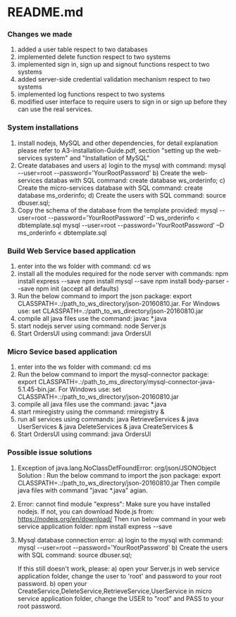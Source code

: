 # README.md

### Changes we made
1. added a user table respect to two databases
2. implemented delete function respect to two systems
3. implemented sign in, sign up and signout functions respect to two systems
4. added server-side credential validation mechanism respect to two systems
5. implemented log functions respect to two systems
6. modified user interface to require users to sign in or sign up before they can use the real services.

### System installations
1. install nodejs, MySQL and other dependencies,
    for detail explanation please refer to A3-installation-Guide.pdf,
    section "setting up the web-services system" and
    "Installation of MySQL"
2. Create databases and users
    a) login to the mysql with command:
    mysql --user=root --password='YourRootPassword'
    b) Create the web-services databas with SQL command:
    create database ws_orderinfo;
    c) Create the micro-services database with SQL command:
    create database ms_orderinfo;
    d) Create the users with SQL command:
    source dbuser.sql;
3. Copy the schema of the database from the template provided:
    mysql --user=root --password='YourRootPassword' –D ws_orderinfo <
    dbtemplate.sql
    mysql --user=root --password='YourRootPassword' –D ms_orderinfo <
    dbtemplate.sql


### Build Web Service based application
1. enter into the ws folder with command:
    cd ws
2. install all the modules required for the node server with commands:
    npm install express --save
    npm install mysql --save
    npm install body-parser --save
    npm init (accept all defaults)
3. Run the below command to import the json package:
    export CLASSPATH=.:/path_to_ws_directory/json-20160810.jar.
    For Windows use: set CLASSPATH=.:/path_to_ws_directory/json-20160810.jar
4. compile all java files use the command:
    javac *.java
5. start nodejs server using command:
    node Server.js
6. Start OrdersUI using command:
    java OrdersUI

### Micro Sevice based application

1. enter into the ws folder with command:
    cd ms
2. Run the below command to import the mysql-connector package:
    export CLASSPATH=.:/path_to_ms_directory/mysql-connector-java-5.1.45-bin.jar.
    For Windows use: set CLASSPATH=.:/path_to_ws_directory/json-20160810.jar
3. compile all java files use the command:
    javac *.java
4. start rmiregistry using the command:
    rmiregistry &
5. run all services using commands:
    java RetrieveServices &
    java UserServices &
    java DeleteServices &
    java CreateServices &
5. Start OrdersUI using command:
    java OrdersUI

### Possible issue solutions
1. Exception of java.lang.NoClassDefFoundError: org/json/JSONObject
     Solution : Run the below command to import the json package:
     export CLASSPATH=.:/path_to_ws_directory/json-20160810.jar
     Then compile java files with command "javac *.java" agian.
2. Error: cannot find module "express":
    Make sure you have installed nodejs. If not, you can download Node.js from:
    https://nodejs.org/en/download/
    Then run below command in your web service application folder:
    npm install express --save
3. Mysql database connection error:
    a) login to the mysql with command:
        mysql --user=root --password='YourRootPassword'
    b) Create the users with SQL command:
        source dbuser.sql;

    If this still doesn't work, please:
    a) open your Server.js in web service application folder,
    change the user to 'root' and password to your root password.
    b) open your CreateService,DeleteService,RetrieveService,UserService
    in micro service application folder,
    change the USER to "root" and PASS to your root password.
